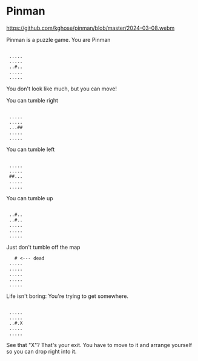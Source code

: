 # Pinman

https://github.com/kghose/pinman/blob/master/2024-03-08.webm

Pinman is a puzzle game. You are Pinman

```

 .....
 .....
 ..#..
 .....
 .....

```


You don't look like much, but you can move!

You can tumble right


```

 .....
 .....
 ...##
 .....
 .....

```


You can tumble left


```

 .....
 .....
 ##...
 .....
 .....

```

You can tumble up

```

 ..#..
 ..#..
 .....
 .....
 .....

```

Just don't tumble off the map

```
   # <--- dead
 .....
 .....
 .....
 .....
 .....

```

Life isn't boring: You're trying to get somewhere.

```

 .....
 .....
 ..#.X
 .....
 .....

```

See that "X"? That's your exit. You have to move to it and
arrange yourself so you can drop right into it.
